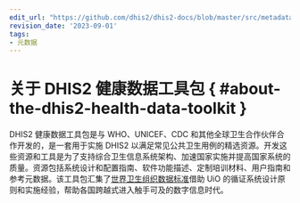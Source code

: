 ```yaml
---
edit_url: "https://github.com/dhis2/dhis2-docs/blob/master/src/metadata/about-metadata.md"
revision_date: '2023-09-01'
tags:
- 元数据
---
```


# 关于 DHIS2 健康数据工具包 { #about-the-dhis2-health-data-toolkit }

DHIS2 健康数据工具包是与 WHO、UNICEF、CDC 和其他全球卫生合作伙伴合作开发的，是一套用于实施 DHIS2 以满足常见公共卫生用例的精选资源。开发这些资源和工具是为了支持综合卫生信息系统架构、加速国家实施并提高国家系统的质量。资源包括系统设计和配置指南、软件功能描述、定制培训材料、用户指南和参考元数据。该工具包汇集了[世界卫生组织数据标准](https://www.who.int/data/data-collection-tools/health-service-data/toolkit-for-routine-health-information-system-data/modules)借助 UiO 的循证系统设计原则和实施经验，帮助各国跨越式进入触手可及的数字信息时代。

